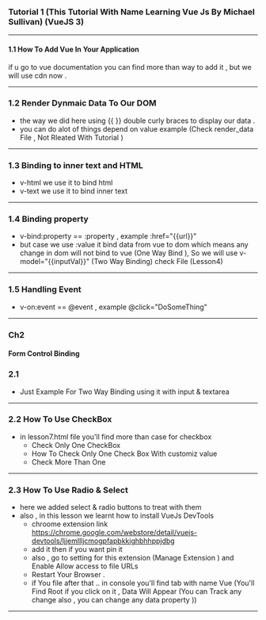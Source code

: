 ### Tutorial 1 (This Tutorial With Name Learning Vue Js By Michael Sullivan) (VueJS 3)

---------------------------------------------------------------------------------
#### 1.1 How To Add Vue In Your Application 
if u go to vue documentation you can find more than way to add it , but we will use cdn now .

----------------------------------------------------------------------------------

### 1.2 Render Dynmaic Data To Our DOM 
* the way we did here using {{  }} double curly braces to display our data .
* you can do alot of things depend on value example  (Check render_data File , Not Rleated With Tutorial  )

------------------------------------------------------------------------------------------------------------

### 1.3  Binding to inner text and HTML
* v-html we use it to bind html 
* v-text we use it to bind inner text 

--------------------------------------------------------------------------------------------------------------
### 1.4 Binding property 
* v-bind:property == :property , example :href="{{url}}" 
* but case we use :value it bind data from vue to dom which means 
any change in dom will not bind to vue (One Way Bind ), So 
we will use v-model="{{inputVal}}" (Two Way Binding) 
check File (Lesson4)
      
----------------------------------------------------------------------------------------------------------------

### 1.5 Handling Event 
* v-on:event == @event , example @click="DoSomeThing"

----------------------------------------------------------------------------------------------------------------

### Ch2
####  Form Control Binding 
### 2.1 
* Just Example For Two Way Binding using it with input & textarea  


----------------------------------------------------------------------------------------------------------
### 2.2 How To Use CheckBox
* in lesson7.html file you'll find more than case for checkbox 
  * Check Only One CheckBox 
  * How To Check Only One Check Box With customiz value 
  * Check More Than One

----------------------------------------------------------------------------------------------------------

### 2.3 How To Use Radio & Select 
* here we added select & radio buttons to treat with them
* also , in this lesson we learnt how to install VueJs DevTools
  * chroome extension link  https://chrome.google.com/webstore/detail/vuejs-devtools/ljjemllljcmogpfapbkkighbhhppjdbg 
  * add it then if you want pin it 
  * also , go to setting for this extension (Manage Extension ) and Enable Allow access to file URLs
  * Restart Your Browser .
  * if You file after that .. in console you'll find tab with name Vue (You'll Find Root if you click on it , Data Will Appear  (You can Track any change also , you can change any data property ))



----------------------------------------------------------------------------------------------------------------

